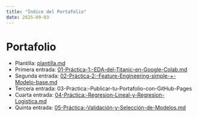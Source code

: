 ```yaml
---
title: "Índice del Portafolio"
date: 2025-09-03
---
```


# Portafolio

- Plantilla: [plantilla.md](plantilla.md)
- Primera entrada: [01-Práctica-1:-EDA-del-Titanic-en-Google-Colab.md](docs/portfolio/01-Práctica-1:-EDA-del-Titanic-en-Google-Colab.md)
- Segunda entrada: [02-Práctica-2:-Feature-Engineering-simple-+-Modelo-base.md](docs/portfolio/02-Práctica-2:-Feature-Engineering-simple-+-Modelo-base.md)
- Tercera entrada: 03-Práctica:-Publicar-tu-Portafolio-con-GitHub-Pages
- Cuarta entrada: [04-Práctica:-Regresion-Lineal-y-Regresion-Logistica.md](docs/portfolio/04-Práctica:-Regresion-Lineal-y-Regresion-Logistica.md)
- Quinta entrada: [05-Práctica:-Validación-y-Selección-de-Modelos.md](docs/portfolio/05-Práctica:-Validación-y-Selección-de-Modelos.md)
